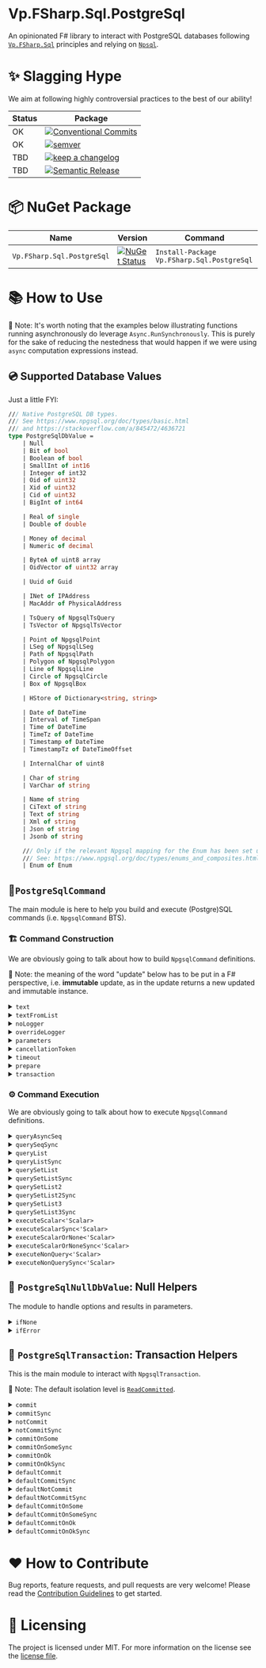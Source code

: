 # Vp.FSharp.Sql.PostgreSql

An opinionated F# library to interact with PostgreSQL databases following [`Vp.FSharp.Sql`](https://github.com/veepee-oss/Vp.FSharp.Sql) principles and relying on [`Npsql`](https://www.nuget.org/packages/Npgsql).

# ✨ Slagging Hype

We aim at following highly controversial practices to the best of our ability!

Status | Package
------ | ----------------------
OK     | [![Conventional Commits](https://img.shields.io/badge/Conventional%20Commits-1.0.0-green.svg)](https://conventionalcommits.org)
OK     | [![semver](https://img.shields.io/badge/semver-2.0.0-green)](https://semver.org/spec/v2.0.0.html)
TBD    | [![keep a changelog](https://img.shields.io/badge/keep%20a%20changelog-1.0.0-red)](https://keepachangelog.com/en/1.0.0)
TBD    | [![Semantic Release](https://img.shields.io/badge/Semantic%20Release-17.1.1-red)](https://semantic-release.gitbook.io/semantic-release)

[Conventional Commits]: https://conventionalcommits.org
[semver]: https://img.shields.io/badge/semver-2.0.0-blue
[Semantic Release]: https://semantic-release.gitbook.io/semantic-release
[keep a changelog]: https://keepachangelog.com/en/1.0.0

# 📦 NuGet Package

Name                   | Version  | Command |
----------------------- | -------- | ------- |
`Vp.FSharp.Sql.PostgreSql` | [![NuGet Status](http://img.shields.io/nuget/v/Vp.FSharp.Sql.PostgreSql.svg)](https://www.nuget.org/packages/Vp.FSharp.Sql.PostgreSql) | `Install-Package Vp.FSharp.Sql.PostgreSql`

# 📚 How to Use

📝 Note: It's worth noting that the examples below illustrating functions running asynchronously do leverage `Async.RunSynchronously`. This is purely for the sake of reducing the nestedness that would happen if we were using `async` computation expressions instead.

## 💿 Supported Database Values

Just a little FYI:

```fsharp
/// Native PostgreSQL DB types.
/// See https://www.npgsql.org/doc/types/basic.html
/// and https://stackoverflow.com/a/845472/4636721
type PostgreSqlDbValue =
    | Null
    | Bit of bool
    | Boolean of bool
    | SmallInt of int16
    | Integer of int32
    | Oid of uint32
    | Xid of uint32
    | Cid of uint32
    | BigInt of int64

    | Real of single
    | Double of double

    | Money of decimal
    | Numeric of decimal

    | ByteA of uint8 array
    | OidVector of uint32 array

    | Uuid of Guid

    | INet of IPAddress
    | MacAddr of PhysicalAddress

    | TsQuery of NpgsqlTsQuery
    | TsVector of NpgsqlTsVector

    | Point of NpgsqlPoint
    | LSeg of NpgsqlLSeg
    | Path of NpgsqlPath
    | Polygon of NpgsqlPolygon
    | Line of NpgsqlLine
    | Circle of NpgsqlCircle
    | Box of NpgsqlBox

    | HStore of Dictionary<string, string>

    | Date of DateTime
    | Interval of TimeSpan
    | Time of DateTime
    | TimeTz of DateTime
    | Timestamp of DateTime
    | TimestampTz of DateTimeOffset

    | InternalChar of uint8

    | Char of string
    | VarChar of string

    | Name of string
    | CiText of string
    | Text of string
    | Xml of string
    | Json of string
    | Jsonb of string

    /// Only if the relevant Npgsql mapping for the Enum has been set up beforehand.
    /// See: https://www.npgsql.org/doc/types/enums_and_composites.html
    | Enum of Enum
```

## 🧱`PostgreSqlCommand`

The main module is here to help you build and execute (Postgre)SQL commands (i.e. `NpgsqlCommand` BTS).

### 🏗️ Command Construction

We are obviously going to talk about how to build `NpgsqlCommand` definitions.

📝 Note: the meaning of the word "update" below has to be put in a F# perspective, i.e. **immutable** update, as in the update returns a new updated and immutable instance.

<details> 
<summary><code>text</code></summary>

> Initialize a new command definition with the given text contained in the given string.

Example:
```fsharp
use connection = new NpgsqlConnection("Host=localhost;Database=my_database;User ID=postgres;")
PostgreSqlCommand.text "SELECT 42;"
|> PostgreSqlCommand.executeScalar<int32> connection
|> Async.RunSynchronously
|> printfn "%A"
```

Output:
```txt
42
```

</details>

<details> 
<summary><code>textFromList</code></summary>

> Initialize a new command definition with the given text spanning over several strings (ie. list).

Example:
```fsharp
use connection = new NpgsqlConnection("Host=localhost;Database=my_database;User ID=postgres;")
[ 0; 1; 1; 2; 3; 5; 8; 13; 21; 34; 55; ]
|> List.map (sprintf "SELECT %d;")
|> PostgreSqlCommand.textFromList
|> PostgreSqlCommand.queryList connection (fun _ _ read -> read.Value<int32> 0)
|> Async.RunSynchronously
|> printfn "%A"
```

Output:
```txt
[0; 1; 1; 2; 3; 5; 8; 13; 21; 34; 55]
```

</details>

<details> 
<summary><code>noLogger</code></summary>

> Update the command definition so that when executing the command, it doesn't use any logger.
> Be it the default one (Global, if any.) or a previously overriden one.

Example:
```fsharp
PostgreSqlConfiguration.Logger (printfn "Logging... %A")

use connection = new NpgsqlConnection("Host=localhost;Database=my_database;User ID=postgres;")
PostgreSqlCommand.text "SELECT 42;"
|> PostgreSqlCommand.noLogger
|> PostgreSqlCommand.executeScalar<int32> connection
|> Async.RunSynchronously
|> printfn "%A"
```

Output:
```txt
42
```

</details>

<details> 
<summary><code>overrideLogger</code></summary>

> Update the command definition so that when executing the command, it use the given overriding logger.
> instead of the default one, aka the Global logger, if any.

Example:
```fsharp
PostgreSqlConfiguration.NoLogger ()

use connection = new NpgsqlConnection("Host=localhost;Database=my_database;User ID=postgres;")
PostgreSqlCommand.text "SELECT 42;"
|> PostgreSqlCommand.overrideLogger (printfn "Logging... %A")
|> PostgreSqlCommand.executeScalar<int32> connection
|> Async.RunSynchronously
|> printfn "%A"
```

Output:
```fsharp
Logging... ConnectionOpened Npgsql.NpgsqlConnection
Logging... CommandPrepared Npgsql.NpgsqlCommand
Logging... CommandExecuted (Npgsql.NpgsqlCommand, 00:00:00.0162810)
Logging... ConnectionClosed (Npgsql.NpgsqlConnection, 00:00:00.1007513)
42
```
</details>

<details> 
<summary><code>parameters</code></summary>

> Update the command definition with the given parameters.

Example:
```fsharp
use connection = new NpgsqlConnection("Host=localhost;Database=my_database;User ID=postgres;")
PostgreSqlCommand.text "SELECT @a + @b;"
|> PostgreSqlCommand.parameters [ ("a", Integer 42); ("b", Real 42.42f) ]
|> PostgreSqlCommand.executeScalar<double> connection
|> Async.RunSynchronously
|> printfn "%A"
```

Output:
```txt
84.0
```

</details>

<details> 
<summary><code>cancellationToken</code></summary>

> Update the command definition with the given cancellation token.

This comes in handy when you need to interop with more traditional, C#-async, cancellation style.

Example:
```fsharp
try
    use connection = new NpgsqlConnection("Host=localhost;Database=my_database;User ID=postgres;")
    PostgreSqlCommand.text "SELECT 42;"
    |> PostgreSqlCommand.cancellationToken (CancellationToken(true))
    |> PostgreSqlCommand.executeScalar<int32> connection
    |> Async.RunSynchronously
    |> ignore
with
 | :? OperationCanceledException as e ->
     printfn "The Command execution has been cancelled, reason: %A" e.Message
```

Output:
```txt
The Command execution has been cancelled, reason: "A task was canceled."
```

</details>

<details> 
<summary><code>timeout</code></summary>

> Update the command definition with the given timeout.

</details>

<details> 
<summary><code>prepare</code></summary>

> Update the command definition and sets whether the command should be prepared or not.

As per [MS Docs](https://docs.microsoft.com/en-us/sql/ado/referento%20have%20the%20provider%20save%20a%20prepared%20(or%20compiled)%20version%20of%20the%20query%20specified%20in%20the%20CommandText%20property%20before%20a%20Command%20object's%20first%20execution.%20This%20may%20slow%20a%20command's%20first%20execution,%20but%20once%20the%20provider%20compiles%20a%20command,%20the%20provider%20will%20use%20the%20compiled%20version%20of%20the%20command%20for%20any%20subsequent%20executions,%20which%20will%20result%20in%20improved%20performance.e/ado-api/prepared-property-ado):

> Use the `Prepared` property to have the provider save a prepared (or compiled) version
> of the query specified in the CommandText property before a Command object's first
> execution.
>
> This may slow a command's first execution, but once the provider compiles
> a command, the provider will use the compiled version of the command for any subsequent
> executions, which will result in improved performance.

Example: TBD

</details>

<details> 
<summary><code>transaction</code></summary>

> Update the command definition and set whether the command should be wrapped in the given transaction.

Example:
```fsharp
let tableName = "people"

use connection = new NpgsqlConnection("Host=localhost;Database=my_database;User ID=postgres;")
connection.Open()

use transaction = connection.BeginTransaction(IsolationLevel.ReadCommitted)

// Create a table
PostgreSqlCommand.text $"CREATE TABLE {tableName} (id SERIAL PRIMARY KEY, name TEXT NOT NULL);"
|> PostgreSqlCommand.transaction transaction
|> PostgreSqlCommand.executeNonQuery connection
|> Async.RunSynchronously
|> printfn "%A"

// The table is created here
PostgreSqlCommand.text $"SELECT COUNT(*) FROM INFORMATION_SCHEMA.TABLES WHERE TABLE_NAME = N'{tableName}';"
|> PostgreSqlCommand.transaction transaction
|> PostgreSqlCommand.executeScalar<int32> connection
|> Async.RunSynchronously
|> printfn "%A"

transaction.Rollback()

// The table creation has been rollbacked
PostgreSqlCommand.text $"SELECT COUNT(*) FROM INFORMATION_SCHEMA.TABLES WHERE TABLE_NAME = N'{tableName}';"
|> PostgreSqlCommand.executeScalar<int32> connection
|> Async.RunSynchronously
|> printfn "%A"
```

Output:
```txt
-1
1
0
```

</details>

### ⚙ Command Execution

We are obviously going to talk about how to execute `NpgsqlCommand` definitions.

<details> 
<summary><code>queryAsyncSeq</code></summary>

> Execute the command and return the sets of rows as an `AsyncSeq` accordingly to the command definition.
>
> This function runs asynchronously.

Example 1:
```fsharp
type Row<'T> = { Set: int32; Record: int32; Data: 'T list }

let getCounterQuery n =
    sprintf
        """
        WITH RECURSIVE counter(value) AS (VALUES(1) UNION ALL SELECT value + 1 FROM counter WHERE value < %d)
        SELECT value FROM counter;
        """ n

let readRow set record (read: SqlRecordReader<_>) =
    { Set = set; Record = record; Data = List.init (read.Count) (read.Value<int32>) }

use connection = new NpgsqlConnection("Host=localhost;Database=my_database;User ID=postgres;")
[ 0; 1; 1; 2; 3; 5 ]
|> List.map getCounterQuery
|> PostgreSqlCommand.textFromList
|> PostgreSqlCommand.queryAsyncSeq connection readRow
|> AsyncSeq.toListSynchronously
|> List.iter (fun x -> printfn "Set = %A; Row = %A; Data = %A" x.Set x.Record x.Data)
```

Output 1:
```txt
Set = 0; Row = 0; Data = [1]
Set = 1; Row = 0; Data = [1]
Set = 2; Row = 0; Data = [1]
Set = 3; Row = 0; Data = [1]
Set = 3; Row = 1; Data = [2]
Set = 4; Row = 0; Data = [1]
Set = 4; Row = 1; Data = [2]
Set = 4; Row = 2; Data = [3]
Set = 5; Row = 0; Data = [1]
Set = 5; Row = 1; Data = [2]
Set = 5; Row = 2; Data = [3]
Set = 5; Row = 3; Data = [4]
Set = 5; Row = 4; Data = [5]
```

Notes 📝:
- The output type must be consistent across all the result sets and records.
- If you need different types you may want to either:
  - Create DU with each type you want to output
  - Use `querySetList2` or `querySetList3` ⬇️
- The `read`er can also get the `Value` given a certain field name:

Example 2:
```fsharp
use connection = new NpgsqlConnection("Host=localhost;Database=my_database;User ID=postgres;")
[ 0; 1; 1; 2; 3; 5; 8; 13; 21; 34; 55; ]
|> List.map (sprintf "SELECT %d AS cola;")
|> PostgreSqlCommand.textFromList
|> PostgreSqlCommand.queryList connection (fun _ _ read -> read.Value<int32> "cola")
|> Async.RunSynchronously
|> printfn "%A"
```

Output 2:
```txt
[0; 1; 1; 2; 3; 5; 8; 13; 21; 34; 55]
```

</details>

<details> 
<summary><code>querySeqSync</code></summary>

> Execute the command and return the sets of rows as a `seq` accordingly to the command definition.
>
> This function runs synchronously.

Example 1:
```fsharp
type Row<'T> = { Set: int32; Record: int32; Data: 'T list }

let getCounterQuery n =
    sprintf
        """
        WITH RECURSIVE counter(value) AS (VALUES(1) UNION ALL SELECT value + 1 FROM counter WHERE value < %d)
        SELECT value FROM counter;
        """ n

let readRow set record (read: SqlRecordReader<_>) =
    { Set = set; Record = record; Data = List.init (read.Count) (read.Value<int32>) }

use connection = new NpgsqlConnection("Host=localhost;Database=my_database;User ID=postgres;")
[ 0; 1; 1; 2; 3; 5 ]
|> List.map getCounterQuery
|> PostgreSqlCommand.textFromList
|> PostgreSqlCommand.querySeqSync connection readRow
|> Seq.iter (fun x -> printfn "Set = %A; Row = %A; Data = %A" x.Set x.Record x.Data)
```

Output 1:
```txt
Set = 0; Row = 0; Data = [1]
Set = 1; Row = 0; Data = [1]
Set = 2; Row = 0; Data = [1]
Set = 3; Row = 0; Data = [1]
Set = 3; Row = 1; Data = [2]
Set = 4; Row = 0; Data = [1]
Set = 4; Row = 1; Data = [2]
Set = 4; Row = 2; Data = [3]
Set = 5; Row = 0; Data = [1]
Set = 5; Row = 1; Data = [2]
Set = 5; Row = 2; Data = [3]
Set = 5; Row = 3; Data = [4]
Set = 5; Row = 4; Data = [5]
```

Notes 📝:
- The output type must be consistent across all the result sets and records.
- If you need different types you may want to either:
  - Create DU with each type you want to output
  - Use `querySetList2` or `querySetList3` ⬇️
- The `read`er can also get the `Value` given a certain field name:

Example 2:
```fsharp
use connection = new NpgsqlConnection("Host=localhost;Database=my_database;User ID=postgres;")
[ 0; 1; 1; 2; 3; 5; 8; 13; 21; 34; 55; ]
|> List.map (sprintf "SELECT %d AS cola;")
|> PostgreSqlCommand.textFromList
|> PostgreSqlCommand.queryList connection (fun _ _ read -> read.Value<int32> "cola")
|> Async.RunSynchronously
|> printfn "%A"
```

Output 2:
```txt
[0; 1; 1; 2; 3; 5; 8; 13; 21; 34; 55]
```

</details>

<details> 
<summary><code>queryList</code></summary>

> Execute the command and return the sets of rows as a list accordingly to the command definition.
>
> This function runs asynchronously.

Example:
```fsharp
use connection = new NpgsqlConnection("Host=localhost;Database=my_database;User ID=postgres;")
[ 0; 1; 1; 2; 3; 5; 8; 13; 21; 34; 55; ]
|> List.map (sprintf "SELECT %d;")
|> PostgreSqlCommand.textFromList
|> PostgreSqlCommand.queryList connection (fun _ _ read -> read.Value<int32> 0)
|> Async.RunSynchronously
|> printfn "%A"
```

Output:
```txt
[0; 1; 1; 2; 3; 5; 8; 13; 21; 34; 55]
```

</details>

<details> 
<summary><code>queryListSync</code></summary>

> Execute the command and return the sets of rows as a list accordingly to the command definition.
>
> This function runs synchronously.

Example:
```fsharp
use connection = new NpgsqlConnection("Host=localhost;Database=my_database;User ID=postgres;")
[ 0; 1; 1; 2; 3; 5; 8; 13; 21; 34; 55; ]
|> List.map (sprintf "SELECT %d;")
|> PostgreSqlCommand.textFromList
|> PostgreSqlCommand.queryListSync connection (fun _ _ read -> read.Value<int32> 0)
|> printfn "%A"
```

Output:
```txt
[0; 1; 1; 2; 3; 5; 8; 13; 21; 34; 55]
```

</details>

<details> 
<summary><code>querySetList</code></summary>

> Execute the command and return the first set of rows as a list accordingly to the command definition.
>
> This function runs asynchronously.

Example:
```fsharp
type Row<'T> = { Set: int32; Record: int32; Data: 'T list }

let readRow set record (read: SqlRecordReader<_>)  =
    { Set = set; Record = record; Data = List.init (read.Count) (read.Value<int32>) }

use connection = new NpgsqlConnection("Host=localhost;Database=my_database;User ID=postgres;")
[ 0; 1; 1; 2; 3; 5 ]
|> List.map (sprintf "SELECT %d;")
|> PostgreSqlCommand.textFromList
|> PostgreSqlCommand.querySetList connection (readRow 1)
|> Async.RunSynchronously
|> List.iter (fun x -> printfn "Set = %A; Row = %A; Data = %A" x.Set x.Record x.Data)
```

Output:
```txt
Set = 1; Row = 0; Data = [0]
```

</details>

<details> 
<summary><code>querySetListSync</code></summary>

> Execute the command and return the first set of rows as a list accordingly to the command definition.
>
> This function runs synchronously.

Example:
```fsharp
type Row<'T> = { Set: int32; Record: int32; Data: 'T list }

let readRow set record (read: SqlRecordReader<_>)  =
    { Set = set; Record = record; Data = List.init (read.Count) (read.Value<int32>) }

use connection = new NpgsqlConnection("Host=localhost;Database=my_database;User ID=postgres;")
[ 0; 1; 1; 2; 3; 5 ]
|> List.map (sprintf "SELECT %d;")
|> PostgreSqlCommand.textFromList
|> PostgreSqlCommand.querySetListSync connection (readRow 1)
|> List.iter (fun x -> printfn "Set = %A; Row = %A; Data = %A" x.Set x.Record x.Data)
```

Output:
```txt
Set = 1; Row = 0; Data = [0]
```

</details>

<details> 
<summary><code>querySetList2</code></summary>

> Execute the command and return the 2 first sets of rows as a tuple of 2 lists accordingly to the command definition.
>
> This function runs asynchronously.

Example:
```fsharp
type Row<'T> = { Set: int32; Record: int32; Data: 'T list }

let readRow set record (read: SqlRecordReader<_>)  =
    { Set = set; Record = record; Data = List.init (read.Count) (read.Value<int32>) }

let printRow row = printfn "Set = %A; Row = %A; Data = %A" row.Set row.Record row.Data

let set1, set2 =
    use connection = new NpgsqlConnection("Host=localhost;Database=my_database;User ID=postgres;")
    [ 0; 1; 1; 2; 3; 5 ]
    |> List.map (sprintf "SELECT %d;")
    |> PostgreSqlCommand.textFromList
    |> PostgreSqlCommand.querySetList2 connection (readRow 1) (readRow 2)
    |> Async.RunSynchronously

List.iter printRow set1
List.iter printRow set2
```

Output:
```txt
Set = 1; Row = 0; Data = [0]
Set = 2; Row = 0; Data = [1]
```

</details>

<details> 
<summary><code>querySetList2Sync</code></summary>

> Execute the command and return the 2 first sets of rows as a tuple of 2 lists accordingly to the command definition.
>
> This function runs synchronously.

Example:
```fsharp
type Row<'T> = { Set: int32; Record: int32; Data: 'T list }

let readRow set record (read: SqlRecordReader<_>)  =
    { Set = set; Record = record; Data = List.init (read.Count) (read.Value<int32>) }

let printRow row = printfn "Set = %A; Row = %A; Data = %A" row.Set row.Record row.Data

let set1, set2 =
    use connection = new NpgsqlConnection("Host=localhost;Database=my_database;User ID=postgres;")
    [ 0; 1; 1; 2; 3; 5 ]
    |> List.map (sprintf "SELECT %d;")
    |> PostgreSqlCommand.textFromList
    |> PostgreSqlCommand.querySetList2Sync connection (readRow 1) (readRow 2)

List.iter printRow set1
List.iter printRow set2
```

Output:
```txt
Set = 1; Row = 0; Data = [0]
Set = 2; Row = 0; Data = [1]
```

</details>

<details> 
<summary><code>querySetList3</code></summary>

> Execute the command and return the 3 first sets of rows as a tuple of 3 lists accordingly to the command definition.
>
> This function runs asynchronously.

Example:
```fsharp
type Row<'T> = { Set: int32; Record: int32; Data: 'T list }

let readRow set record (read: SqlRecordReader<_>)  =
    { Set = set; Record = record; Data = List.init (read.Count) (read.Value<int32>) }

let printRow row = printfn "Set = %A; Row = %A; Data = %A" row.Set row.Record row.Data

let set1, set2, set3 =
    use connection = new NpgsqlConnection("Host=localhost;Database=my_database;User ID=postgres;")
    [ 0; 1; 1; 2; 3; 5 ]
    |> List.map (sprintf "SELECT %d;")
    |> PostgreSqlCommand.textFromList
    |> PostgreSqlCommand.querySetList3 connection (readRow 1) (readRow 2) (readRow 3)
    |> Async.RunSynchronously

List.iter printRow set1
List.iter printRow set2
List.iter printRow set3
```

Output:
```txt
Set = 1; Row = 0; Data = [0]
Set = 2; Row = 0; Data = [1]
Set = 3; Row = 0; Data = [1]
```

</details>

<details> 
<summary><code>querySetList3Sync</code></summary>

> Execute the command and return the 3 first sets of rows as a tuple of 3 lists accordingly to the command definition.
>
> This function runs synchronously.

Example:
```fsharp
type Row<'T> = { Set: int32; Record: int32; Data: 'T list }

let readRow set record (read: SqlRecordReader<_>)  =
    { Set = set; Record = record; Data = List.init (read.Count) (read.Value<int32>) }

let printRow row = printfn "Set = %A; Row = %A; Data = %A" row.Set row.Record row.Data

let set1, set2, set3 =
    use connection = new NpgsqlConnection("Host=localhost;Database=my_database;User ID=postgres;")
    [ 0; 1; 1; 2; 3; 5 ]
    |> List.map (sprintf "SELECT %d;")
    |> PostgreSqlCommand.textFromList
    |> PostgreSqlCommand.querySetList3Sync connection (readRow 1) (readRow 2) (readRow 3)

List.iter printRow set1
List.iter printRow set2
List.iter printRow set3
```

Output:
```txt
Set = 1; Row = 0; Data = [0]
Set = 2; Row = 0; Data = [1]
Set = 3; Row = 0; Data = [1]
```

</details>

<details> 
<summary><code>executeScalar<'Scalar></code></summary>

> Execute the command accordingly to its definition and,
> - return the first cell value, if it is available and of the given type.
> - throw an exception, otherwise.
>
> This function runs asynchronously.

Example:
```fsharp
use connection = new NpgsqlConnection("Host=localhost;Database=my_database;User ID=postgres;")
PostgreSqlCommand.text "SELECT 42;"
|> PostgreSqlCommand.executeScalar<int32> connection
|> Async.RunSynchronously
|> printfn "%A"
```

Output:
```txt
42
```

</details>


<details> 
<summary><code>executeScalarSync<'Scalar></code></summary>

> Execute the command accordingly to its definition and,
> - return the first cell value, if it is available and of the given type.
> - throw an exception, otherwise.
>
> This function runs synchronously.

Example:
```fsharp
use connection = new NpgsqlConnection("Host=localhost;Database=my_database;User ID=postgres;")
PostgreSqlCommand.text "SELECT 42;"
|> PostgreSqlCommand.executeScalarSync<int32> connection
|> printfn "%A"
```

Output:
```txt
42
```

</details>

<details> 
<summary><code>executeScalarOrNone<'Scalar></code></summary>

> Execute the command accordingly to its definition and,
> - return `Some`, if the first cell is available and of the given type.
> - return `None`, if first cell is `DBNull`.
> - throw an exception, otherwise.
>
> This function runs asynchronously.

Example:
```fsharp
use connection = new NpgsqlConnection("Host=localhost;Database=my_database;User ID=postgres;")

PostgreSqlCommand.text "SELECT 42;"
|> PostgreSqlCommand.executeScalarOrNone<int32> connection
|> Async.RunSynchronously
|> printfn "%A"

PostgreSqlCommand.text "SELECT NUL;"
|> PostgreSqlCommand.executeScalarOrNone<int32> connection
|> Async.RunSynchronously
|> printfn "%A"
0
```

Output:
```txt
Some 42
None
```

</details>

<details> 
<summary><code>executeScalarOrNoneSync<'Scalar></code></summary>

> Execute the command accordingly to its definition and,
> - return `Some`, if the first cell is available and of the given type.
> - return `None`, if first cell is `DBNull`.
> - throw an exception, otherwise.
>
> This function runs synchronously.

Example:
```fsharp
use connection = new NpgsqlConnection("Host=localhost;Database=my_database;User ID=postgres;")

PostgreSqlCommand.text "SELECT 42;"
|> PostgreSqlCommand.executeScalarOrNoneSync<int32> connection
|> printfn "%A"

PostgreSqlCommand.text "SELECT NULL;"
|> PostgreSqlCommand.executeScalarOrNoneSync<int32> connection
|> printfn "%A"
0
```

Output:
```txt
Some 42
None
```

</details>

<details> 
<summary><code>executeNonQuery<'Scalar></code></summary>

> Execute the command accordingly to its definition and, return the number of rows affected.
>
> This function runs asynchronously.

Example:
```fsharp
use connection = new NpgsqlConnection("Host=localhost;Database=my_database;User ID=postgres;")
PostgreSqlCommand.text "SELECT 42;"
|> PostgreSqlCommand.executeNonQuery connection
|> Async.RunSynchronously
|> printfn "%A"
```

Output:
```txt
-1
```

</details>

<details> 
<summary><code>executeNonQuerySync<'Scalar></code></summary>

> Execute the command accordingly to its definition and, return the number of rows affected.
>
> This function runs synchronously.

Example:
```fsharp
use connection = new NpgsqlConnection("Host=localhost;Database=my_database;User ID=postgres;")
PostgreSqlCommand.text "SELECT 42;"
|> PostgreSqlCommand.executeNonQuerySync connection
|> printfn "%A"
```

Output:
```txt
-1
```

</details>

## 🦮 `PostgreSqlNullDbValue`: Null Helpers

The module to handle options and results in parameters.

<details> 
<summary><code>ifNone</code></summary>

> Return PostgreSql DB Null value if the given option is `None`, otherwise the underlying wrapped in `Some`.

Example:
```fsharp
[ "a", PostgreSqlNullDbValue.ifNone Integer (Some 42)
  "b", PostgreSqlNullDbValue.ifNone Integer (None) ]
|> printfn "%A"
```

Output:
```txt
[("a", Integer 42); ("b", Null)]
```

</details>

<details> 
<summary><code>ifError</code></summary>

> Return PostgreSql DB Null value if the given option is `Error`, otherwise the underlying wrapped in `Ok`.

Example:
```fsharp
[ "a", PostgreSqlNullDbValue.ifError Integer (Ok 42)
  "b", PostgreSqlNullDbValue.ifError Integer (Error "meh") ]
|> printfn "%A"
```

Output:
```txt
[("a", Integer 42); ("b", Null)]
```

</details>

## 🚄 `PostgreSqlTransaction`: Transaction Helpers

This is the main module to interact with `NpgsqlTransaction`.

📝 Note: The default isolation level is [`ReadCommitted`](https://docs.microsoft.com/en-us/dotnet/api/system.data.isolationlevel).

<details> 
<summary><code>commit</code></summary>

> Create and commit an automatically generated transaction with the given connection, isolation, cancellation token and transaction body.
>
> This function runs asynchronously.

Example:
```fsharp
let tableName = "people"

use connection = new NpgsqlConnection("Host=localhost;Database=my_database;User ID=postgres;")
connection.Open()

PostgreSqlTransaction.commit (CancellationToken.None) (IsolationLevel.ReadCommitted) connection (fun connection _ -> async {
    do! $"CREATE TABLE {tableName} (id SERIAL PRIMARY KEY, name TEXT NOT NULL);"
        |> PostgreSqlCommand.text 
        |> PostgreSqlCommand.executeNonQuery connection
        |> Async.Ignore

    return!
        PostgreSqlCommand.text $"SELECT COUNT(*) FROM INFORMATION_SCHEMA.TABLES WHERE TABLE_NAME = N'{tableName}';"
        |> PostgreSqlCommand.executeScalar<int32> connection
})
|> Async.RunSynchronously
|> printfn "%A"

$"SELECT COUNT(*) FROM INFORMATION_SCHEMA.TABLES WHERE TABLE_NAME = N'{tableName}';"
|> PostgreSqlCommand.text 
|> PostgreSqlCommand.executeScalar<int32> connection
|> Async.RunSynchronously
|> printfn "%A"
```

Output:
```txt
1
1
```

</details>

<details> 
<summary><code>commitSync</code></summary>

> Create and commit an automatically generated transaction with the given connection, isolation and transaction body.
>
> This function runs synchronously.

Example:
```fsharp
let tableName = "people"

use connection = new NpgsqlConnection("Host=localhost;Database=my_database;User ID=postgres;")
connection.Open()

PostgreSqlTransaction.commitSync (IsolationLevel.ReadCommitted) connection (fun connection _ ->
    $"CREATE TABLE {tableName} (id SERIAL PRIMARY KEY, name TEXT NOT NULL);"
    |> PostgreSqlCommand.text 
    |> PostgreSqlCommand.executeNonQuerySync connection
    |> ignore

    PostgreSqlCommand.text $"SELECT COUNT(*) FROM INFORMATION_SCHEMA.TABLES WHERE TABLE_NAME = N'{tableName}';"
    |> PostgreSqlCommand.executeScalarSync<int32> connection
)
|> printfn "%A"

$"SELECT COUNT(*) FROM INFORMATION_SCHEMA.TABLES WHERE TABLE_NAME = N'{tableName}';"
|> PostgreSqlCommand.text 
|> PostgreSqlCommand.executeScalarSync<int32> connection
|> printfn "%A"
```

Output:
```txt
1
1
```

</details>

<details> 
<summary><code>notCommit</code></summary>

> Create and do not commit an automatically generated transaction with the given connection, isolation, cancellation token and transaction body.
>
> This function runs synchronously.

Example:
```fsharp
let tableName = "people"

use connection = new NpgsqlConnection("Host=localhost;Database=my_database;User ID=postgres;")
connection.Open()

PostgreSqlTransaction.notCommit (CancellationToken.None) (IsolationLevel.ReadCommitted) connection (fun connection _ -> async {
    do! $"CREATE TABLE {tableName} (id SERIAL PRIMARY KEY, name TEXT NOT NULL);" 
        |> PostgreSqlCommand.text
        |> PostgreSqlCommand.executeNonQuery connection
        |> Async.Ignore

    return!
        $"SELECT COUNT(*) FROM INFORMATION_SCHEMA.TABLES WHERE TABLE_NAME = N'{tableName}';"
        |> PostgreSqlCommand.text
        |> PostgreSqlCommand.executeScalar<int32> connection
})
|> Async.RunSynchronously
|> printfn "%A"

$"SELECT COUNT(*) FROM INFORMATION_SCHEMA.TABLES WHERE TABLE_NAME = N'{tableName}';"
|> PostgreSqlCommand.text 
|> PostgreSqlCommand.executeScalar<int32> connection
|> Async.RunSynchronously
|> printfn "%A"
```

Output:
```txt
1
0
```

</details>

<details> 
<summary><code>notCommitSync</code></summary>

> Create and do not commit an automatically generated transaction with the given connection, isolation and transaction body.
>
> This function runs synchronously.

Example:
```fsharp
let tableName = "people"

use connection = new NpgsqlConnection("Host=localhost;Database=my_database;User ID=postgres;")
connection.Open()

PostgreSqlTransaction.notCommitSync (IsolationLevel.ReadCommitted) connection (fun connection _ -> 
    $"CREATE TABLE {tableName} (id SERIAL PRIMARY KEY, name TEXT NOT NULL);" 
    |> PostgreSqlCommand.text
    |> PostgreSqlCommand.executeNonQuery connection
    |> ignore

    $"SELECT COUNT(*) FROM INFORMATION_SCHEMA.TABLES WHERE TABLE_NAME = N'{tableName}';"
    |> PostgreSqlCommand.text
    |> PostgreSqlCommand.executeScalarSync<int32> connection
)
|> printfn "%A"

$"SELECT COUNT(*) FROM INFORMATION_SCHEMA.TABLES WHERE TABLE_NAME = N'{tableName}';"
|> PostgreSqlCommand.text 
|> PostgreSqlCommand.executeScalarSync<int32> connection
|> printfn "%A"
```

Output:
```txt
1
0
```

</details>

<details> 
<summary><code>commitOnSome</code></summary>

> Create and commit an automatically generated transaction with the given connection, isolation, cancellation token and transaction body.
>
> The commit phase only occurs if the transaction body returns Some.
>
> This function runs asynchronously.

Example 1:
```fsharp
let tableName = "people"

use connection = new NpgsqlConnection("Host=localhost;Database=my_database;User ID=postgres;")
connection.Open()

PostgreSqlTransaction.commitOnSome (CancellationToken.None) (IsolationLevel.ReadCommitted) connection (fun connection _ -> async {
    do! $"CREATE TABLE {tableName} (id SERIAL PRIMARY KEY, name TEXT NOT NULL);"
        |> PostgreSqlCommand.text 
        |> PostgreSqlCommand.executeNonQuery connection
        |> Async.Ignore

    do! $"SELECT COUNT(*) FROM INFORMATION_SCHEMA.TABLES WHERE TABLE_NAME = N'{tableName}';"
        |> PostgreSqlCommand.text
        |> PostgreSqlCommand.executeScalar<int32> connection
        |> Async.Ignore
    return Some 42
})
|> Async.RunSynchronously
|> printfn "%A"

$"SELECT COUNT(*) FROM INFORMATION_SCHEMA.TABLES WHERE TABLE_NAME = N'{tableName}';"
|> PostgreSqlCommand.text 
|> PostgreSqlCommand.executeScalar<int32> connection
|> Async.RunSynchronously
|> printfn "%A"
```

Output 1:
```txt
Some 42
1
```

Example 2:
```fsharp
let tableName = "people"

use connection = new NpgsqlConnection("Host=localhost;Database=my_database;User ID=postgres;")
connection.Open()

PostgreSqlTransaction.commitOnSome (CancellationToken.None) (IsolationLevel.ReadCommitted) connection (fun connection _ -> async {
    do! $"CREATE TABLE {tableName} (id SERIAL PRIMARY KEY, name TEXT NOT NULL);"
        |> PostgreSqlCommand.text 
        |> PostgreSqlCommand.executeNonQuery connection
        |> Async.Ignore

    do! $"SELECT COUNT(*) FROM INFORMATION_SCHEMA.TABLES WHERE TABLE_NAME = N'{tableName}';" 
        |> PostgreSqlCommand.text 
        |> PostgreSqlCommand.executeScalar<int32> connection
        |> Async.Ignore
    return None
})
|> Async.RunSynchronously
|> printfn "%A"

$"SELECT COUNT(*) FROM INFORMATION_SCHEMA.TABLES WHERE TABLE_NAME = N'{tableName}';"
|> PostgreSqlCommand.text 
|> PostgreSqlCommand.executeScalar<int32> connection
|> Async.RunSynchronously
|> printfn "%A"
```

Output 2:
```txt
None
0
```

</details>

<details> 
<summary><code>commitOnSomeSync</code></summary>

> Create and commit an automatically generated transaction with the given connection, isolation and transaction body.
>
> The commit phase only occurs if the transaction body returns Some.
>
> This function runs synchronously.

Example 1:
```fsharp
let tableName = "people"

use connection = new NpgsqlConnection("Host=localhost;Database=my_database;User ID=postgres;")
connection.Open()

PostgreSqlTransaction.commitOnSomeSync (IsolationLevel.ReadCommitted) connection (fun connection _ -> 
    $"CREATE TABLE {tableName} (id SERIAL PRIMARY KEY, name TEXT NOT NULL);"
    |> PostgreSqlCommand.text 
    |> PostgreSqlCommand.executeNonQuerySync connection
    |> ignore

    $"SELECT COUNT(*) FROM INFORMATION_SCHEMA.TABLES WHERE TABLE_NAME = N'{tableName}';"
    |> PostgreSqlCommand.text
    |> PostgreSqlCommand.executeScalarSync<int32> connection
    |> ignore
    return Some 42
)
|> printfn "%A"

$"SELECT COUNT(*) FROM INFORMATION_SCHEMA.TABLES WHERE TABLE_NAME = N'{tableName}';"
|> PostgreSqlCommand.text 
|> PostgreSqlCommand.executeScalarSync<int32> connection
|> printfn "%A"
```

Output 1:
```txt
Some 42
1
```

Example 2:
```fsharp
let tableName = "people"

use connection = new NpgsqlConnection("Host=localhost;Database=my_database;User ID=postgres;")
connection.Open()

PostgreSqlTransaction.commitOnSomeSync (IsolationLevel.ReadCommitted) connection (fun connection _ ->
    $"CREATE TABLE {tableName} (id SERIAL PRIMARY KEY, name TEXT NOT NULL);"
    |> PostgreSqlCommand.text 
    |> PostgreSqlCommand.executeNonQuerySync connection
    |> ignore

    $"SELECT COUNT(*) FROM INFORMATION_SCHEMA.TABLES WHERE TABLE_NAME = N'{tableName}';" 
    |> PostgreSqlCommand.text 
    |> PostgreSqlCommand.executeScalarSync<int32> connection
    |> ignore
    return None
)
|> printfn "%A"

$"SELECT COUNT(*) FROM INFORMATION_SCHEMA.TABLES WHERE TABLE_NAME = N'{tableName}';"
|> PostgreSqlCommand.text 
|> PostgreSqlCommand.executeScalarSync<int32> connection
|> printfn "%A"
```

Output 2:
```txt
None
0
```

</details>

<details> 
<summary><code>commitOnOk</code></summary>

> Create and commit an automatically generated transaction with the given connection, isolation, cancellation token and transaction body.
>
> The commit phase only occurs if the transaction body returns Ok.
>
> This function runs asynchronously.

Example 1:
```fsharp
let tableName = "people"

use connection = new NpgsqlConnection("Host=localhost;Database=my_database;User ID=postgres;")
connection.Open()

PostgreSqlTransaction.commitOnOk (CancellationToken.None) (IsolationLevel.ReadCommitted) connection (fun connection _ -> async {
    do! $"CREATE TABLE {tableName} (id SERIAL PRIMARY KEY, name TEXT NOT NULL);"
        |> PostgreSqlCommand.text
        |> PostgreSqlCommand.executeNonQuery connection
        |> Async.Ignore

    do! $"SELECT COUNT(*) FROM INFORMATION_SCHEMA.TABLES WHERE TABLE_NAME = N'{tableName}';"
        |> PostgreSqlCommand.text 
        |> PostgreSqlCommand.executeScalar<int32> connection
        |> Async.Ignore
    return Ok 42
})
|> Async.RunSynchronously
|> printfn "%A"

$"SELECT COUNT(*) FROM INFORMATION_SCHEMA.TABLES WHERE TABLE_NAME = N'{tableName}';"
|> PostgreSqlCommand.text 
|> PostgreSqlCommand.executeScalar<int32> connection
|> Async.RunSynchronously
|> printfn "%A"
```

Output 1:
```txt
Ok 42
1
```

Example 2:
```fsharp
let tableName = "people"

use connection = new NpgsqlConnection("Host=localhost;Database=my_database;User ID=postgres;")
connection.Open()

PostgreSqlTransaction.commitOnOk (CancellationToken.None) (IsolationLevel.ReadCommitted) connection (fun connection _ -> async {
    do! $"CREATE TABLE {tableName} (id SERIAL PRIMARY KEY, name TEXT NOT NULL);"
        |> PostgreSqlCommand.text 
        |> PostgreSqlCommand.executeNonQuery connection
        |> Async.Ignore

    do! $"SELECT COUNT(*) FROM INFORMATION_SCHEMA.TABLES WHERE TABLE_NAME = N'{tableName}';"
        |> PostgreSqlCommand.text
        |> PostgreSqlCommand.executeScalar<int32> connection
        |> Async.Ignore
    return Error "fail"
})
|> Async.RunSynchronously
|> printfn "%A"

$"SELECT COUNT(*) FROM INFORMATION_SCHEMA.TABLES WHERE TABLE_NAME = N'{tableName}';"
|> PostgreSqlCommand.text 
|> PostgreSqlCommand.executeScalar<int32> connection
|> Async.RunSynchronously
|> printfn "%A"
```

Output 2:
```txt
Error "fail"
0
```

</details>

<details> 
<summary><code>commitOnOkSync</code></summary>

> Create and commit an automatically generated transaction with the given connection, isolation and transaction body.
>
> The commit phase only occurs if the transaction body returns Ok.
>
> This function runs synchronously.

Example 1:
```fsharp
let tableName = "people"

use connection = new NpgsqlConnection("Host=localhost;Database=my_database;User ID=postgres;")
connection.Open()

PostgreSqlTransaction.commitOnOkSync (IsolationLevel.ReadCommitted) connection (fun connection _ ->
    $"CREATE TABLE {tableName} (id SERIAL PRIMARY KEY, name TEXT NOT NULL);"
    |> PostgreSqlCommand.text
    |> PostgreSqlCommand.executeNonQuerySync connection
    |> ignore

    $"SELECT COUNT(*) FROM INFORMATION_SCHEMA.TABLES WHERE TABLE_NAME = N'{tableName}';"
    |> PostgreSqlCommand.text 
    |> PostgreSqlCommand.executeScalarSync<int32> connection
    |> ignore
    return Ok 42
)
|> printfn "%A"

$"SELECT COUNT(*) FROM INFORMATION_SCHEMA.TABLES WHERE TABLE_NAME = N'{tableName}';"
|> PostgreSqlCommand.text 
|> PostgreSqlCommand.executeScalarSync<int32> connection
|> printfn "%A"
```

Output 1:
```txt
Ok 42
1
```

Example 2:
```fsharp
let tableName = "people"

use connection = new NpgsqlConnection("Host=localhost;Database=my_database;User ID=postgres;")
connection.Open()

PostgreSqlTransaction.commitOnOkSync (IsolationLevel.ReadCommitted) connection (fun connection _ ->
    $"CREATE TABLE {tableName} (id SERIAL PRIMARY KEY, name TEXT NOT NULL);"
    |> PostgreSqlCommand.text 
    |> PostgreSqlCommand.executeNonQuerySync connection
    |> ignore

    $"SELECT COUNT(*) FROM INFORMATION_SCHEMA.TABLES WHERE TABLE_NAME = N'{tableName}';"
    |> PostgreSqlCommand.text
    |> PostgreSqlCommand.executeScalarSync<int32> connection
    |> ignore
    return Error "fail"
)
|> printfn "%A"

$"SELECT COUNT(*) FROM INFORMATION_SCHEMA.TABLES WHERE TABLE_NAME = N'{tableName}';"
|> PostgreSqlCommand.text 
|> PostgreSqlCommand.executeScalarSync<int32> connection
|> printfn "%A"
```

Output 2:
```txt
Error "fail"
0
```

</details>

<details> 
<summary><code>defaultCommit</code></summary>

> Create and commit an automatically generated transaction with the given connection and transaction body.
>
> This function runs asynchronously.

Example:
```fsharp
let tableName = "people"

use connection = new NpgsqlConnection("Host=localhost;Database=my_database;User ID=postgres;")
connection.Open()

PostgreSqlTransaction.defaultCommit connection (fun connection _ -> async {
    do! $"CREATE TABLE {tableName} (id SERIAL PRIMARY KEY, name TEXT NOT NULL);"
        |> PostgreSqlCommand.text 
        |> PostgreSqlCommand.executeNonQuery connection
        |> Async.Ignore

    return!
        PostgreSqlCommand.text $"SELECT COUNT(*) FROM INFORMATION_SCHEMA.TABLES WHERE TABLE_NAME = N'{tableName}';"
        |> PostgreSqlCommand.executeScalar<int32> connection
})
|> Async.RunSynchronously
|> printfn "%A"

$"SELECT COUNT(*) FROM INFORMATION_SCHEMA.TABLES WHERE TABLE_NAME = N'{tableName}';"
|> PostgreSqlCommand.text 
|> PostgreSqlCommand.executeScalar<int32> connection
|> Async.RunSynchronously
|> printfn "%A"
```

Output:
```txt
1
1
```

</details>

<details> 
<summary><code>defaultCommitSync</code></summary>

> Create and commit an automatically generated transaction with the given connection and transaction body.
>
> This function runs synchronously.

Example:
```fsharp
let tableName = "people"

use connection = new NpgsqlConnection("Host=localhost;Database=my_database;User ID=postgres;")
connection.Open()

PostgreSqlTransaction.defaultCommitSync connection (fun connection _ ->
    $"CREATE TABLE {tableName} (id SERIAL PRIMARY KEY, name TEXT NOT NULL);"
    |> PostgreSqlCommand.text 
    |> PostgreSqlCommand.executeNonQuerySync connection
    |> ignore

    PostgreSqlCommand.text $"SELECT COUNT(*) FROM INFORMATION_SCHEMA.TABLES WHERE TABLE_NAME = N'{tableName}';"
    |> PostgreSqlCommand.executeScalarSync<int32> connection
)
|> printfn "%A"

$"SELECT COUNT(*) FROM INFORMATION_SCHEMA.TABLES WHERE TABLE_NAME = N'{tableName}';"
|> PostgreSqlCommand.text 
|> PostgreSqlCommand.executeScalarSync<int32> connection
|> printfn "%A"
```

Output:
```txt
1
1
```

</details>

<details> 
<summary><code>defaultNotCommit</code></summary>

> Create and do not commit an automatically generated transaction with the given connection and transaction body.
>
> This function runs synchronously.

Example:
```fsharp
let tableName = "people"

use connection = new NpgsqlConnection("Host=localhost;Database=my_database;User ID=postgres;")
connection.Open()

PostgreSqlTransaction.defaultNotCommit connection (fun connection _ -> async {
    do! $"CREATE TABLE {tableName} (id SERIAL PRIMARY KEY, name TEXT NOT NULL);" 
        |> PostgreSqlCommand.text
        |> PostgreSqlCommand.executeNonQuery connection
        |> Async.Ignore

    return!
        $"SELECT COUNT(*) FROM INFORMATION_SCHEMA.TABLES WHERE TABLE_NAME = N'{tableName}';"
        |> PostgreSqlCommand.text
        |> PostgreSqlCommand.executeScalar<int32> connection
})
|> Async.RunSynchronously
|> printfn "%A"

$"SELECT COUNT(*) FROM INFORMATION_SCHEMA.TABLES WHERE TABLE_NAME = N'{tableName}';"
|> PostgreSqlCommand.text 
|> PostgreSqlCommand.executeScalar<int32> connection
|> Async.RunSynchronously
|> printfn "%A"
```

Output:
```txt
1
0
```

</details>

<details> 
<summary><code>defaultNotCommitSync</code></summary>

> Create and do not commit an automatically generated transaction with the given connection and transaction body.
>
> This function runs synchronously.

Example:
```fsharp
let tableName = "people"

use connection = new NpgsqlConnection("Host=localhost;Database=my_database;User ID=postgres;")
connection.Open()

PostgreSqlTransaction.defaultNotCommitSync connection (fun connection _ -> 
    $"CREATE TABLE {tableName} (id SERIAL PRIMARY KEY, name TEXT NOT NULL);" 
    |> PostgreSqlCommand.text
    |> PostgreSqlCommand.executeNonQuery connection
    |> ignore

    $"SELECT COUNT(*) FROM INFORMATION_SCHEMA.TABLES WHERE TABLE_NAME = N'{tableName}';"
    |> PostgreSqlCommand.text
    |> PostgreSqlCommand.executeScalarSync<int32> connection
)
|> printfn "%A"

$"SELECT COUNT(*) FROM INFORMATION_SCHEMA.TABLES WHERE TABLE_NAME = N'{tableName}';"
|> PostgreSqlCommand.text 
|> PostgreSqlCommand.executeScalarSync<int32> connection
|> printfn "%A"
```

Output:
```txt
1
0
```

</details>

<details> 
<summary><code>defaultCommitOnSome</code></summary>

> Create and commit an automatically generated transaction with the given connection and transaction body.
>
> The commit phase only occurs if the transaction body returns Some.
>
> This function runs asynchronously.

Example 1:
```fsharp
let tableName = "people"

use connection = new NpgsqlConnection("Host=localhost;Database=my_database;User ID=postgres;")
connection.Open()

PostgreSqlTransaction.defaultCommitOnSome connection (fun connection _ -> async {
    do! $"CREATE TABLE {tableName} (id SERIAL PRIMARY KEY, name TEXT NOT NULL);"
        |> PostgreSqlCommand.text 
        |> PostgreSqlCommand.executeNonQuery connection
        |> Async.Ignore

    do! $"SELECT COUNT(*) FROM INFORMATION_SCHEMA.TABLES WHERE TABLE_NAME = N'{tableName}';"
        |> PostgreSqlCommand.text
        |> PostgreSqlCommand.executeScalar<int32> connection
        |> Async.Ignore
    return Some 42
})
|> Async.RunSynchronously
|> printfn "%A"

$"SELECT COUNT(*) FROM INFORMATION_SCHEMA.TABLES WHERE TABLE_NAME = N'{tableName}';"
|> PostgreSqlCommand.text 
|> PostgreSqlCommand.executeScalar<int32> connection
|> Async.RunSynchronously
|> printfn "%A"
```

Output 1:
```txt
Some 42
1
```

Example 2:
```fsharp
let tableName = "people"

use connection = new NpgsqlConnection("Host=localhost;Database=my_database;User ID=postgres;")
connection.Open()

PostgreSqlTransaction.defaultCommitOnSome connection (fun connection _ -> async {
    do! $"CREATE TABLE {tableName} (id SERIAL PRIMARY KEY, name TEXT NOT NULL);"
        |> PostgreSqlCommand.text 
        |> PostgreSqlCommand.executeNonQuery connection
        |> Async.Ignore

    do! $"SELECT COUNT(*) FROM INFORMATION_SCHEMA.TABLES WHERE TABLE_NAME = N'{tableName}';" 
        |> PostgreSqlCommand.text 
        |> PostgreSqlCommand.executeScalar<int32> connection
        |> Async.Ignore
    return None
})
|> Async.RunSynchronously
|> printfn "%A"

$"SELECT COUNT(*) FROM INFORMATION_SCHEMA.TABLES WHERE TABLE_NAME = N'{tableName}';"
|> PostgreSqlCommand.text 
|> PostgreSqlCommand.executeScalar<int32> connection
|> Async.RunSynchronously
|> printfn "%A"
```

Output 2:
```txt
None
0
```

</details>

<details> 
<summary><code>defaultCommitOnSomeSync</code></summary>

> Create and commit an automatically generated transaction with the given connection and transaction body.
>
> The commit phase only occurs if the transaction body returns Some.
>
> This function runs synchronously.

Example 1:
```fsharp
let tableName = "people"

use connection = new NpgsqlConnection("Host=localhost;Database=my_database;User ID=postgres;")
connection.Open()

PostgreSqlTransaction.defaultCommitOnSomeSync connection (fun connection _ -> 
    $"CREATE TABLE {tableName} (id SERIAL PRIMARY KEY, name TEXT NOT NULL);"
    |> PostgreSqlCommand.text 
    |> PostgreSqlCommand.executeNonQuerySync connection
    |> ignore

    $"SELECT COUNT(*) FROM INFORMATION_SCHEMA.TABLES WHERE TABLE_NAME = N'{tableName}';"
    |> PostgreSqlCommand.text
    |> PostgreSqlCommand.executeScalarSync<int32> connection
    |> ignore
    return Some 42
)
|> printfn "%A"

$"SELECT COUNT(*) FROM INFORMATION_SCHEMA.TABLES WHERE TABLE_NAME = N'{tableName}';"
|> PostgreSqlCommand.text 
|> PostgreSqlCommand.executeScalarSync<int32> connection
|> printfn "%A"
```

Output 1:
```txt
Some 42
1
```

Example 2:
```fsharp
let tableName = "people"

use connection = new NpgsqlConnection("Host=localhost;Database=my_database;User ID=postgres;")
connection.Open()

PostgreSqlTransaction.defaultCommitOnSomeSync connection (fun connection _ ->
    $"CREATE TABLE {tableName} (id SERIAL PRIMARY KEY, name TEXT NOT NULL);"
    |> PostgreSqlCommand.text 
    |> PostgreSqlCommand.executeNonQuerySync connection
    |> ignore

    $"SELECT COUNT(*) FROM INFORMATION_SCHEMA.TABLES WHERE TABLE_NAME = N'{tableName}';" 
    |> PostgreSqlCommand.text 
    |> PostgreSqlCommand.executeScalarSync<int32> connection
    |> ignore
    return None
)
|> printfn "%A"

$"SELECT COUNT(*) FROM INFORMATION_SCHEMA.TABLES WHERE TABLE_NAME = N'{tableName}';"
|> PostgreSqlCommand.text 
|> PostgreSqlCommand.executeScalarSync<int32> connection
|> printfn "%A"
```

Output 2:
```txt
None
0
```

</details>

<details> 
<summary><code>defaultCommitOnOk</code></summary>

> Create and commit an automatically generated transaction with the given connection and transaction body.
>
> The commit phase only occurs if the transaction body returns Ok.
>
> This function runs asynchronously.

Example 1:
```fsharp
let tableName = "people"

use connection = new NpgsqlConnection("Host=localhost;Database=my_database;User ID=postgres;")
connection.Open()

PostgreSqlTransaction.defaultCommitOnOk connection (fun connection _ -> async {
    do! $"CREATE TABLE {tableName} (id SERIAL PRIMARY KEY, name TEXT NOT NULL);"
        |> PostgreSqlCommand.text
        |> PostgreSqlCommand.executeNonQuery connection
        |> Async.Ignore

    do! $"SELECT COUNT(*) FROM INFORMATION_SCHEMA.TABLES WHERE TABLE_NAME = N'{tableName}';"
        |> PostgreSqlCommand.text 
        |> PostgreSqlCommand.executeScalar<int32> connection
        |> Async.Ignore
    return Ok 42
})
|> Async.RunSynchronously
|> printfn "%A"

$"SELECT COUNT(*) FROM INFORMATION_SCHEMA.TABLES WHERE TABLE_NAME = N'{tableName}';"
|> PostgreSqlCommand.text 
|> PostgreSqlCommand.executeScalar<int32> connection
|> Async.RunSynchronously
|> printfn "%A"
```

Output 1:
```txt
Ok 42
1
```

Example 2:
```fsharp
let tableName = "people"

use connection = new NpgsqlConnection("Host=localhost;Database=my_database;User ID=postgres;")
connection.Open()

PostgreSqlTransaction.defaultCommitOnOk connection (fun connection _ -> async {
    do! $"CREATE TABLE {tableName} (id SERIAL PRIMARY KEY, name TEXT NOT NULL);"
        |> PostgreSqlCommand.text 
        |> PostgreSqlCommand.executeNonQuery connection
        |> Async.Ignore

    do! $"SELECT COUNT(*) FROM INFORMATION_SCHEMA.TABLES WHERE TABLE_NAME = N'{tableName}';"
        |> PostgreSqlCommand.text
        |> PostgreSqlCommand.executeScalar<int32> connection
        |> Async.Ignore
    return Error "fail"
})
|> Async.RunSynchronously
|> printfn "%A"

$"SELECT COUNT(*) FROM INFORMATION_SCHEMA.TABLES WHERE TABLE_NAME = N'{tableName}';"
|> PostgreSqlCommand.text 
|> PostgreSqlCommand.executeScalar<int32> connection
|> Async.RunSynchronously
|> printfn "%A"
```

Output 2:
```txt
Error "fail"
0
```

</details>

<details> 
<summary><code>defaultCommitOnOkSync</code></summary>

> Create and commit an automatically generated transaction with the given connection and transaction body.
>
> The commit phase only occurs if the transaction body returns Ok.
>
> This function runs synchronously.

Example 1:
```fsharp
let tableName = "people"

use connection = new NpgsqlConnection("Host=localhost;Database=my_database;User ID=postgres;")
connection.Open()

PostgreSqlTransaction.defaultCommitOnOkSync connection (fun connection _ ->
    $"CREATE TABLE {tableName} (id SERIAL PRIMARY KEY, name TEXT NOT NULL);"
    |> PostgreSqlCommand.text
    |> PostgreSqlCommand.executeNonQuerySync connection
    |> ignore

    $"SELECT COUNT(*) FROM INFORMATION_SCHEMA.TABLES WHERE TABLE_NAME = N'{tableName}';"
    |> PostgreSqlCommand.text 
    |> PostgreSqlCommand.executeScalarSync<int32> connection
    |> ignore
    return Ok 42
)
|> printfn "%A"

$"SELECT COUNT(*) FROM INFORMATION_SCHEMA.TABLES WHERE TABLE_NAME = N'{tableName}';"
|> PostgreSqlCommand.text 
|> PostgreSqlCommand.executeScalarSync<int32> connection
|> printfn "%A"
```

Output 1:
```txt
Ok 42
1
```

Example 2:
```fsharp
let tableName = "people"

use connection = new NpgsqlConnection("Host=localhost;Database=my_database;User ID=postgres;")
connection.Open()

PostgreSqlTransaction.defaultCommitOnOkSync connection (fun connection _ ->
    $"CREATE TABLE {tableName} (id SERIAL PRIMARY KEY, name TEXT NOT NULL);"
    |> PostgreSqlCommand.text 
    |> PostgreSqlCommand.executeNonQuerySync connection
    |> ignore

    $"SELECT COUNT(*) FROM INFORMATION_SCHEMA.TABLES WHERE TABLE_NAME = N'{tableName}';"
    |> PostgreSqlCommand.text
    |> PostgreSqlCommand.executeScalarSync<int32> connection
    |> ignore
    return Error "fail"
)
|> printfn "%A"

$"SELECT COUNT(*) FROM INFORMATION_SCHEMA.TABLES WHERE TABLE_NAME = N'{tableName}';"
|> PostgreSqlCommand.text 
|> PostgreSqlCommand.executeScalarSync<int32> connection
|> printfn "%A"
```

Output 2:
```txt
Error "fail"
0
```

</details>

# ❤ How to Contribute
Bug reports, feature requests, and pull requests are very welcome! Please read the [Contribution Guidelines](./CONTRIBUTION.md) to get started.

# 📜 Licensing
The project is licensed under MIT. For more information on the license see the [license file](./LICENSE).
